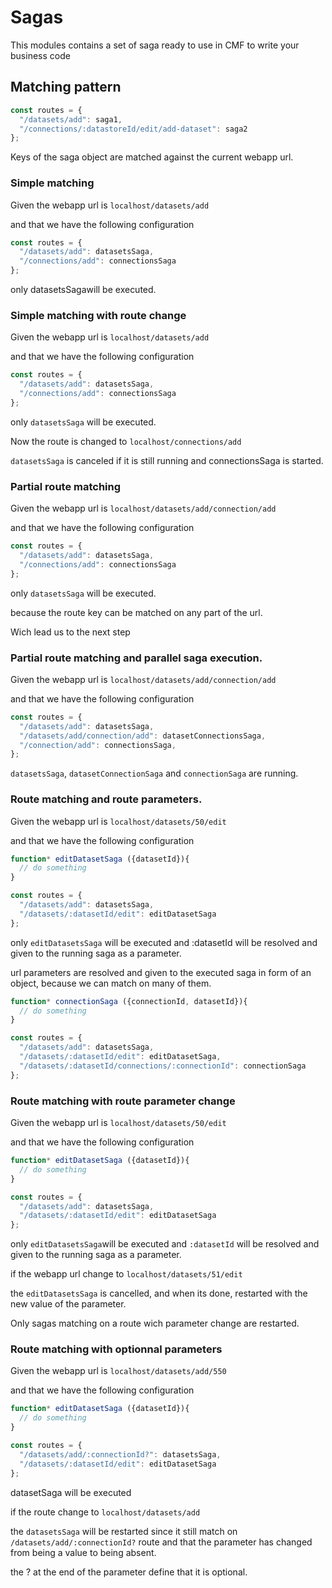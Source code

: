 # Sagas

This modules contains a set of saga ready to use in CMF to write your business code

## Matching pattern

```javascript
const routes = {
  "/datasets/add": saga1,
  "/connections/:datastoreId/edit/add-dataset": saga2
};
```

Keys of the saga object are matched against the current webapp url.

### Simple matching

Given the webapp url is `localhost/datasets/add`

and that we have the following configuration

```javascript
const routes = {
  "/datasets/add": datasetsSaga,
  "/connections/add": connectionsSaga
};
```

only datasetsSagawill be executed.

### Simple matching with route change

Given the webapp url is `localhost/datasets/add`

and that we have the following configuration

```javascript
const routes = {
  "/datasets/add": datasetsSaga,
  "/connections/add": connectionsSaga
};
```
only `datasetsSaga` will be executed.

Now the route is changed to `localhost/connections/add`

`datasetsSaga` is canceled if it is still running and connectionsSaga is started.

### Partial route matching

Given the webapp url is `localhost/datasets/add/connection/add`

and that we have the following configuration

```javascript
const routes = {
  "/datasets/add": datasetsSaga,
  "/connections/add": connectionsSaga
};
```
only `datasetsSaga` will be executed.

because the route key can be matched on any part of the url.

Wich lead us to the next step

### Partial route matching and parallel saga execution.

Given the webapp url is `localhost/datasets/add/connection/add`

and that we have the following configuration

```javascript
const routes = {
  "/datasets/add": datasetsSaga,
  "/datasets/add/connection/add": datasetConnectionsSaga,
  "/connection/add": connectionsSaga,
};
```
`datasetsSaga`, `datasetConnectionSaga` and `connectionSaga` are running.

### Route matching and route parameters.
Given the webapp url is `localhost/datasets/50/edit`

and that we have the following configuration

```javascript
function* editDatasetSaga ({datasetId}){
  // do something
}

const routes = {
  "/datasets/add": datasetsSaga,
  "/datasets/:datasetId/edit": editDatasetSaga
};
```
only `editDatasetsSaga` will be executed and :datasetId will be resolved and given to the running saga as a parameter.

url parameters are resolved and given to the executed saga in form of an object, because we can match on many of them.

```javascript
function* connectionSaga ({connectionId, datasetId}){
  // do something
}

const routes = {
  "/datasets/add": datasetsSaga,
  "/datasets/:datasetId/edit": editDatasetSaga,
  "/datasets/:datasetId/connections/:connectionId": connectionSaga
};
```

### Route matching with route parameter change
Given the webapp url is `localhost/datasets/50/edit`

and that we have the following configuration

```javascript
function* editDatasetSaga ({datasetId}){
  // do something
}

const routes = {
  "/datasets/add": datasetsSaga,
  "/datasets/:datasetId/edit": editDatasetSaga
};
```

only `editDatasetsSaga`will be executed and `:datasetId` will be resolved and given to the running saga as a parameter.

if the webapp url change to `localhost/datasets/51/edit`

the `editDatasetsSaga` is cancelled, and when its done, restarted with the new value of the parameter.

Only sagas matching on a route wich parameter change are restarted.

### Route matching with optionnal parameters
Given the webapp url is `localhost/datasets/add/550`

and that we have the following configuration

```javascript
function* editDatasetSaga ({datasetId}){
  // do something
}

const routes = {
  "/datasets/add/:connectionId?": datasetsSaga,
  "/datasets/:datasetId/edit": editDatasetSaga
};
```
datasetSaga will be executed

if the route change to `localhost/datasets/add`

the `datasetsSaga` will be restarted since it still match on `/datasets/add/:connectionId?` route and that the parameter has changed from being a value to being absent.

the ? at the end of the parameter define that it is optional.
